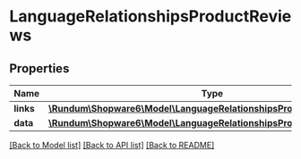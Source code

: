 # LanguageRelationshipsProductReviews

## Properties
Name | Type | Description | Notes
------------ | ------------- | ------------- | -------------
**links** | [**\Rundum\Shopware6\Model\LanguageRelationshipsProductReviewsLinks**](LanguageRelationshipsProductReviewsLinks.md) |  | [optional] 
**data** | [**\Rundum\Shopware6\Model\LanguageRelationshipsProductReviewsData[]**](LanguageRelationshipsProductReviewsData.md) |  | [optional] 

[[Back to Model list]](../../README.md#documentation-for-models) [[Back to API list]](../../README.md#documentation-for-api-endpoints) [[Back to README]](../../README.md)

